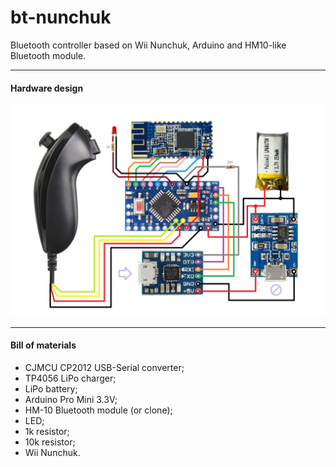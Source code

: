 # bt-nunchuk
Bluetooth controller based on Wii Nunchuk, Arduino and HM10-like Bluetooth module.

---

#### Hardware design

![HW scheme](doc/bt-nunchuck-hw-scheme.png)

---

#### Bill of materials
 - CJMCU CP2012 USB-Serial converter;
 - TP4056 LiPo charger;
 - LiPo battery;
 - Arduino Pro Mini 3.3V;
 - HM-10 Bluetooth module (or clone);
 - LED;
 - 1k resistor;
 - 10k resistor;
 - Wii Nunchuk.
